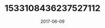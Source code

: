 ---
title: "1533108436237527112"
image: "2017-06-09 13.59.49 1533108436237527112_46248401"
date: "2017-06-09"
type: "photo"
---